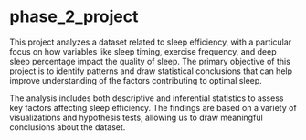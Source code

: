 # phase_2_project

This project analyzes a dataset related to sleep efficiency, with a particular focus on how variables like sleep timing, exercise frequency, and deep sleep percentage impact the quality of sleep. The primary objective of this project is to identify patterns and draw statistical conclusions that can help improve understanding of the factors contributing to optimal sleep.

The analysis includes both descriptive and inferential statistics to assess key factors affecting sleep efficiency. The findings are based on a variety of visualizations and hypothesis tests, allowing us to draw meaningful conclusions about the dataset.
